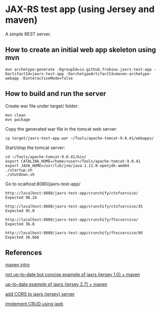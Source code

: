 # JAX-RS test app (using Jersey and maven)

A simple REST server.

## How to create an initial web app skeleton using mvn

```
mvn archetype:generate -DgroupId=io.github.frobino.jaxrs-test-app -DartifactId=jaxrs-test-app -DarchetypeArtifactId=maven-archetype-webapp -DinteractiveMode=false
```

## How to build and run the server

Create war file under target/ folder:
```
mvn clean
mvn package
```

Copy the generated war file in the tomcat web server:
```
cp target/jaxrs-test-app.war ~/Tools/apache-tomcat-9.0.41/webapps/
```

Start/stop the tomcat server:
```
cd ~/Tools/apache-tomcat-9.0.41/bin/
export CATALINA_HOME=/home/<user>/Tools/apache-tomcat-9.0.41
export JAVA_HOME=/usr/lib/jvm/java-1.11.0-openjdk-amd64
./startup.sh
./shutdown.sh
```

Go to ocalhost:8080/jaxrs-test-app/

```
http://localhost:8080/jaxrs-test-app/crunchify/ctofservice/
Expected 98.24

http://localhost:8080/jaxrs-test-app/crunchify/ctofservice/35
Expected 95.0

http://localhost:8080/jaxrs-test-app/crunchify/ftocservice/
Expected 36.8

http://localhost:8080/jaxrs-test-app/crunchify/ftocservice/98
Expected 36.666
```

## References

[maven intro](https://maven.apache.org/guides/getting-started/maven-in-five-minutes.html)

[not up-to-date but concise example of jaxrs (jersey 1.0) + maven](https://crunchify.com/how-to-build-restful-service-with-java-using-jax-rs-and-jersey/)

[up-to-date example of jaxrs (jersey 2.7) + maven](https://github.com/naveenvemulapalli/test-jersey-rest-maven-tomcat)

[add CORS to jaxrs (jersey) server](https://crunchify.com/what-is-cross-origin-resource-sharing-cors-how-to-add-it-to-your-java-jersey-web-server/)

[implement CRUD using jaxb](https://www.vogella.com/tutorials/REST/article.html)